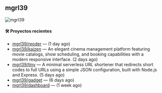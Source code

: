 ## mgrl39 
<p align="left"> <img src="https://komarev.com/ghpvc/?username=mgrbl&label=Profile%20views&color=0e75b6&style=flat" alt="mgrl39" /> </p>












#### 🛠 Proyectos recientes

- [mgrl39/reoder](https://github.com/mgrl39/reoder) —  (1 day ago)
- [mgrl39/kaizen](https://github.com/mgrl39/kaizen) — An elegant cinema management platform featuring movie catalogs, show scheduling, and booking capabilities with a modern responsive interface. (2 days ago)
- [mgrl39/tiny](https://github.com/mgrl39/tiny) —  A minimal serverless URL shortener that redirects short codes to full URLs using a simple JSON configuration, built with Node.js and Express. (5 days ago)
- [mgrl39/gadget](https://github.com/mgrl39/gadget) —  (6 days ago)
- [mgrl39/dashboard](https://github.com/mgrl39/dashboard) —  (1 week ago)




